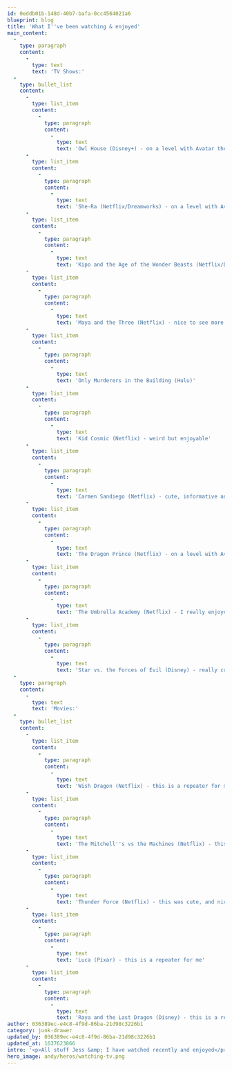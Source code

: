 ```yaml
---
id: 0eddb01b-148d-40b7-bafa-0cc4564021a6
blueprint: blog
title: 'What I''ve been watching & enjoyed'
main_content:
  -
    type: paragraph
    content:
      -
        type: text
        text: 'TV Shows:'
  -
    type: bullet_list
    content:
      -
        type: list_item
        content:
          -
            type: paragraph
            content:
              -
                type: text
                text: 'Owl House (Disney+) - on a level with Avatar the Last Airbender for me, its amazing to me that Disney picked up a show with a Latina/Nero-divergent/Bisexual lead and it''s heartwarming to boot'
      -
        type: list_item
        content:
          -
            type: paragraph
            content:
              -
                type: text
                text: 'She-Ra (Netflix/Dreamworks) - on a level with Avatar the Last Airbender for me, when first watching it felt a bit "extra" but I quickly got over the 10-20 second transformation sequence since the characters are lovable, relatable and magical'
      -
        type: list_item
        content:
          -
            type: paragraph
            content:
              -
                type: text
                text: 'Kipo and the Age of the Wonder Beasts (Netflix/Dreamworks)'
      -
        type: list_item
        content:
          -
            type: paragraph
            content:
              -
                type: text
                text: 'Maya and the Three (Netflix) - nice to see more Mexican history/culture representation in new shows, it was also nice that the story had a specific arc and ended'
      -
        type: list_item
        content:
          -
            type: paragraph
            content:
              -
                type: text
                text: 'Only Murderers in the Building (Hulu)'
      -
        type: list_item
        content:
          -
            type: paragraph
            content:
              -
                type: text
                text: 'Kid Cosmic (Netflix) - weird but enjoyable'
      -
        type: list_item
        content:
          -
            type: paragraph
            content:
              -
                type: text
                text: 'Carmen Sandiego (Netflix) - cute, informative and amazing to see a female POC bond/robin-hood type character'
      -
        type: list_item
        content:
          -
            type: paragraph
            content:
              -
                type: text
                text: 'The Dragon Prince (Netflix) - on a level with Avatar the Last Airbender'
      -
        type: list_item
        content:
          -
            type: paragraph
            content:
              -
                type: text
                text: 'The Umbrella Academy (Netflix) - I really enjoyed this take on superheros and adoptive families, though the end of the first season will be triggering for anyone who has experienced abuse the second season more than made up for it'
      -
        type: list_item
        content:
          -
            type: paragraph
            content:
              -
                type: text
                text: 'Star vs. the Forces of Evil (Disney) - really cute and fun mindless kid show'
  -
    type: paragraph
    content:
      -
        type: text
        text: 'Movies:'
  -
    type: bullet_list
    content:
      -
        type: list_item
        content:
          -
            type: paragraph
            content:
              -
                type: text
                text: 'Wish Dragon (Netflix) - this is a repeater for me, I love that the message is friendship can come before attraction'
      -
        type: list_item
        content:
          -
            type: paragraph
            content:
              -
                type: text
                text: 'The Mitchell''s vs the Machines (Netflix) - this is a repeater for me, and it feels super relatable not only for the family dynamics but the larger context of tech in our lives'
      -
        type: list_item
        content:
          -
            type: paragraph
            content:
              -
                type: text
                text: 'Thunder Force (Netflix) - this was cute, and nice to see a super hero movie that doesn''t take itself too seriously especially in the age of Marvel movies being released every other month'
      -
        type: list_item
        content:
          -
            type: paragraph
            content:
              -
                type: text
                text: 'Luca (Pixar) - this is a repeater for me'
      -
        type: list_item
        content:
          -
            type: paragraph
            content:
              -
                type: text
                text: 'Raya and the Last Dragon (Disney) - this is a repeater for me'
author: 036389ec-e4c8-4f9d-86ba-21d98c3226b1
category: junk-drawer
updated_by: 036389ec-e4c8-4f9d-86ba-21d98c3226b1
updated_at: 1637623866
intro: '<p>All stuff Jess &amp; I have watched recently and enjoyed</p>'
hero_image: andy/heros/watching-tv.png
---
```

